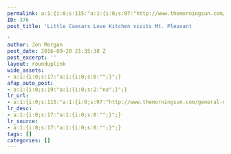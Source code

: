 ```yaml
---
permalink: a:1:{i:0;s:115:"a:1:{i:0;s:97:"http://www.themorningsun.com/general-news/20160920/little-caesars-love-kitchen-visits-mt-pleasant";}";}
ID: 376
post_title: 'Little Caesars Love Kitchen visits Mt. Pleasant

'
author: Jon Morgan
post_date: 2016-09-20 21:35:38 Z
post_excerpt: ''
layout: rounduplink
wide_assets:
- a:1:{i:0;s:17:"a:1:{i:0;s:0:"";}";}
afap_auto_post:
- a:1:{i:0;s:19:"a:1:{i:0;s:2:"no";}";}
lr_url:
- a:1:{i:0;s:115:"a:1:{i:0;s:97:"http://www.themorningsun.com/general-news/20160920/little-caesars-love-kitchen-visits-mt-pleasant";}";}
lr_desc:
- a:1:{i:0;s:17:"a:1:{i:0;s:0:"";}";}
lr_source:
- a:1:{i:0;s:17:"a:1:{i:0;s:0:"";}";}
tags: []
categories: []
---
```


